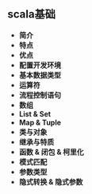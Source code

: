 ## scala基础

- **简介**
- **特点**
- **优点**
- **配置开发环境**
- **基本数据类型**
- **运算符**
- **流程控制语句**
- **数组**
- **List & Set**
- **Map & Tuple**
- **类与对象**
- **继承与特质**
- **函数 & 闭包 & 柯里化**
- **模式匹配**
- **参数类型**
- **隐式转换 & 隐式参数**
